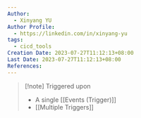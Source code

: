 ```yaml
---
Author:
  - Xinyang YU
Author Profile:
  - https://linkedin.com/in/xinyang-yu
tags:
  - cicd_tools
Creation Date: 2023-07-27T11:12:13+08:00
Last Date: 2023-07-27T11:12:13+08:00
References:
---
```

>[!note] Triggered  upon
>- A single [[Events (Trigger)]]
>- [[Multiple Triggers]]